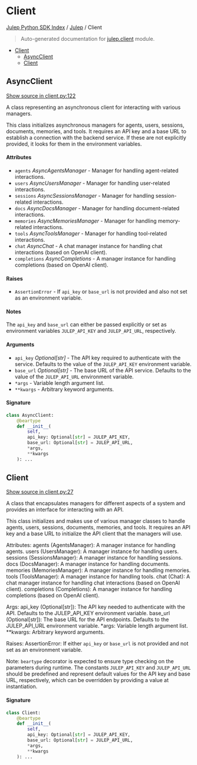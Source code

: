 # Client

[Julep Python SDK Index](./#julep-python-sdk-index) / [Julep](../../python-sdk-docs/julep/index.md#julep) / Client

> Auto-generated documentation for [julep.client](../../../julep/client.py) module.

* [Client](client.md#client)
  * [AsyncClient](client.md#asyncclient)
  * [Client](client.md#client-1)

## AsyncClient

[Show source in client.py:122](../../../julep/client.py#L122)

A class representing an asynchronous client for interacting with various managers.

This class initializes asynchronous managers for agents, users, sessions, documents, memories, and tools. It requires an API key and a base URL to establish a connection with the backend service. If these are not explicitly provided, it looks for them in the environment variables.

#### Attributes

* `agents` _AsyncAgentsManager_ - Manager for handling agent-related interactions.
* `users` _AsyncUsersManager_ - Manager for handling user-related interactions.
* `sessions` _AsyncSessionsManager_ - Manager for handling session-related interactions.
* `docs` _AsyncDocsManager_ - Manager for handling document-related interactions.
* `memories` _AsyncMemoriesManager_ - Manager for handling memory-related interactions.
* `tools` _AsyncToolsManager_ - Manager for handling tool-related interactions.
* `chat` _AsyncChat_ - A chat manager instance for handling chat interactions (based on OpenAI client).
* `completions` _AsyncCompletions_ - A manager instance for handling completions (based on OpenAI client).

#### Raises

* `AssertionError` - If `api_key` or `base_url` is not provided and also not set as an environment variable.

#### Notes

The `api_key` and `base_url` can either be passed explicitly or set as environment variables `JULEP_API_KEY` and `JULEP_API_URL`, respectively.

#### Arguments

* `api_key` _Optional\[str]_ - The API key required to authenticate with the service. Defaults to the value of the `JULEP_API_KEY` environment variable.
* `base_url` _Optional\[str]_ - The base URL of the API service. Defaults to the value of the `JULEP_API_URL` environment variable.
* `*args` - Variable length argument list.
* `**kwargs` - Arbitrary keyword arguments.

#### Signature

```python
class AsyncClient:
    @beartype
    def __init__(
        self,
        api_key: Optional[str] = JULEP_API_KEY,
        base_url: Optional[str] = JULEP_API_URL,
        *args,
        **kwargs
    ): ...
```

## Client

[Show source in client.py:27](../../../julep/client.py#L27)

A class that encapsulates managers for different aspects of a system and provides an interface for interacting with an API.

This class initializes and makes use of various manager classes to handle agents, users, sessions, documents, memories, and tools. It requires an API key and a base URL to initialize the API client that the managers will use.

Attributes: agents (AgentsManager): A manager instance for handling agents. users (UsersManager): A manager instance for handling users. sessions (SessionsManager): A manager instance for handling sessions. docs (DocsManager): A manager instance for handling documents. memories (MemoriesManager): A manager instance for handling memories. tools (ToolsManager): A manager instance for handling tools. chat (Chat): A chat manager instance for handling chat interactions (based on OpenAI client). completions (Completions): A manager instance for handling completions (based on OpenAI client).

Args: api\_key (Optional\[str]): The API key needed to authenticate with the API. Defaults to the JULEP\_API\_KEY environment variable. base\_url (Optional\[str]): The base URL for the API endpoints. Defaults to the JULEP\_API\_URL environment variable. \*args: Variable length argument list. \*\*kwargs: Arbitrary keyword arguments.

Raises: AssertionError: If either `api_key` or `base_url` is not provided and not set as an environment variable.

Note: `beartype` decorator is expected to ensure type checking on the parameters during runtime. The constants `JULEP_API_KEY` and `JULEP_API_URL` should be predefined and represent default values for the API key and base URL, respectively, which can be overridden by providing a value at instantiation.

#### Signature

```python
class Client:
    @beartype
    def __init__(
        self,
        api_key: Optional[str] = JULEP_API_KEY,
        base_url: Optional[str] = JULEP_API_URL,
        *args,
        **kwargs
    ): ...
```

